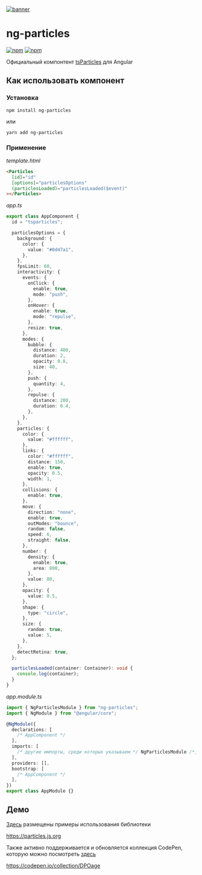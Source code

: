 [![banner](https://particles.js.org/images/banner2.png)](https://particles.js.org)

# ng-particles

[![npm](https://img.shields.io/npm/v/ng-particles)](https://www.npmjs.com/package/ng-particles) [![npm](https://img.shields.io/npm/dm/ng-particles)](https://www.npmjs.com/package/ng-particles)

Официальный компонтент [tsParticles](https://github.com/matteobruni/tsparticles) для Angular

## Как использовать компонент

### Установка

```shell script
npm install ng-particles
```

или

```shell script
yarn add ng-particles
```

### Применение

_template.html_

```html
<Particles
  [id]="id"
  [options]="particlesOptions"
  (particlesLoaded)="particlesLoaded($event)"
></Particles>
```

_app.ts_

```typescript
export class AppComponent {
  id = "tsparticles";

  particlesOptions = {
    background: {
      color: {
        value: "#0d47a1",
      },
    },
    fpsLimit: 60,
    interactivity: {
      events: {
        onClick: {
          enable: true,
          mode: "push",
        },
        onHover: {
          enable: true,
          mode: "repulse",
        },
        resize: true,
      },
      modes: {
        bubble: {
          distance: 400,
          duration: 2,
          opacity: 0.8,
          size: 40,
        },
        push: {
          quantity: 4,
        },
        repulse: {
          distance: 200,
          duration: 0.4,
        },
      },
    },
    particles: {
      color: {
        value: "#ffffff",
      },
      links: {
        color: "#ffffff",
        distance: 150,
        enable: true,
        opacity: 0.5,
        width: 1,
      },
      collisions: {
        enable: true,
      },
      move: {
        direction: "none",
        enable: true,
        outModes: "bounce",
        random: false,
        speed: 6,
        straight: false,
      },
      number: {
        density: {
          enable: true,
          area: 800,
        },
        value: 80,
      },
      opacity: {
        value: 0.5,
      },
      shape: {
        type: "circle",
      },
      size: {
        random: true,
        value: 5,
      },
    },
    detectRetina: true,
  };

  particlesLoaded(container: Container): void {
    console.log(container);
  }
}
```

_app.module.ts_

```typescript
import { NgParticlesModule } from "ng-particles";
import { NgModule } from "@angular/core";

@NgModule({
  declarations: [
    /* AppComponent */
  ],
  imports: [
    /* другие импорты, среди которых указываем */ NgParticlesModule /*, так как NgParticlesModule обязателен*/,
  ],
  providers: [],
  bootstrap: [
    /* AppComponent */
  ],
})
export class AppModule {}
```

## Демо

[Здесь](https://particles.js.org) размещены примеры использования библиотеки

<https://particles.js.org>

Также активно поддерживается и обновляется коллекция CodePen, которую можно посмотреть [здесь](https://codepen.io/collection/DPOage)

<https://codepen.io/collection/DPOage>
